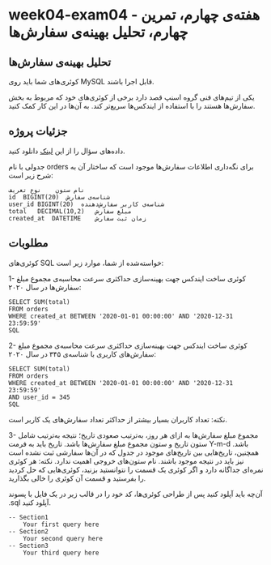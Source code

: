 # week04-exam04 - هفته‌ی چهارم، تمرین چهارم، تحلیل بهینه‌ی سفارش‌ها
## تحلیل بهینه‌ی سفارش‌ها

کوئری‌های شما باید روی MySQL قابل اجرا باشند.

یکی از تیم‌های فنی گروه اسنپ قصد دارد برخی از کوئری‌های خود که مربوط به بخش سفارش‌ها هستند را با استفاده از ایندکس‌ها سریع‌تر کند. به آن‌ها در این کار کمک کنید.

## جزئیات پروژه
داده‌های سؤال را از این [لینک](https://quera.org/course/assignments/54252/download_problem_initial_project/181946/) دانلود کنید.

جدولی با نام orders برای نگه‌داری اطلاعات سفارش‌ها موجود است که ساختار آن به شرح زیر است:

    نام ستون	نوع	تعریف
    id	BIGINT(20)	شناسه‌ی سفارش
    user_id	BIGINT(20)	شناسه‌ی کاربر سفارش‌دهنده
    total	DECIMAL(10,2)	مبلغ سفارش
    created_at	DATETIME	زمان ثبت سفارش

## مطلوبات
کوئری‌های SQL خواسته‌شده از شما، موارد زیر است:

1- کوئری ساخت ایندکس جهت بهینه‌سازی حداکثری سرعت محاسبه‌ی مجموع مبلغ سفارش‌ها در سال ۲۰۲۰:

    SELECT SUM(total)
    FROM orders
    WHERE created_at BETWEEN '2020-01-01 00:00:00' AND '2020-12-31 23:59:59'
    SQL
    

2- کوئری ساخت ایندکس جهت بهینه‌سازی حداکثری سرعت محاسبه‌ی مجموع مبلغ سفارش‌های کاربری با شناسه‌ی ۳۴۵ در سال ۲۰۲۰:

    SELECT SUM(total)
    FROM orders
    WHERE created_at BETWEEN '2020-01-01 00:00:00' AND '2020-12-31 23:59:59'
    AND user_id = 345
    SQL
    
نکته: تعداد کاربران بسیار بیشتر از حداکثر تعداد سفارش‌های یک کاربر است.

3- مجموع مبلغ سفارش‌ها به ازای هر روز، به‌ترتیب صعودی تاریخ؛ نتیجه به‌ترتیب شامل ستون تاریخ و ستون مجموع مبلغ سفارش‌ها باشد. تاریخ باید به فرمت Y-m-d باشد. همچنین، تاریخ‌هایی بین تاریخ‌های موجود در جدول که در آن‌ها سفارشی ثبت نشده است نیز باید در نتیجه موجود باشند. نام ستون‌های خروجی اهمیت ندارد.
نکته: هر کوئری نمره‌ای جداگانه دارد و اگر کوئری یک قسمت را نتوانستید بزنید، کوئری‌هایی که حل کردید را بفرستید و قسمت آن کوئری را خالی بگذارید.

آن‌چه باید آپلود کنید
پس از طراحی کوئری‌ها، کد خود را در قالب زیر در یک فایل با پسوند .sql آپلود کنید.

    -- Section1
        Your first query here
    -- Section2
        Your second query here
    -- Section3
        Your third query here
